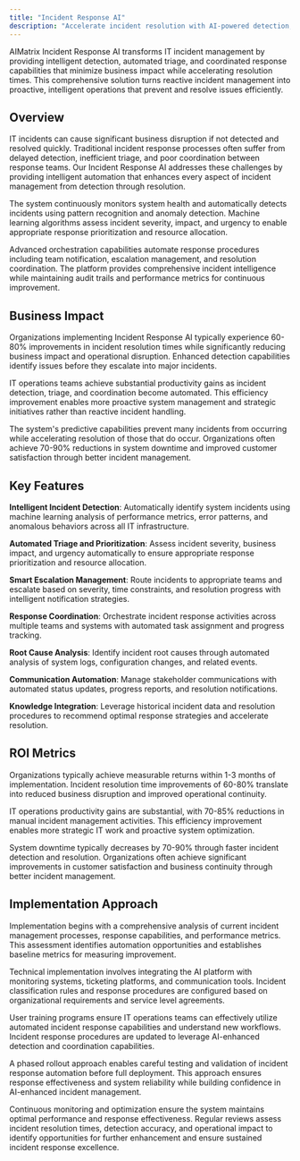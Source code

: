 ```yaml
---
title: "Incident Response AI"
description: "Accelerate incident resolution with AI-powered detection, automated triage, and intelligent response coordination for minimal business impact."
---
```


AIMatrix Incident Response AI transforms IT incident management by providing intelligent detection, automated triage, and coordinated response capabilities that minimize business impact while accelerating resolution times. This comprehensive solution turns reactive incident management into proactive, intelligent operations that prevent and resolve issues efficiently.

## Overview

IT incidents can cause significant business disruption if not detected and resolved quickly. Traditional incident response processes often suffer from delayed detection, inefficient triage, and poor coordination between response teams. Our Incident Response AI addresses these challenges by providing intelligent automation that enhances every aspect of incident management from detection through resolution.

The system continuously monitors system health and automatically detects incidents using pattern recognition and anomaly detection. Machine learning algorithms assess incident severity, impact, and urgency to enable appropriate response prioritization and resource allocation.

Advanced orchestration capabilities automate response procedures including team notification, escalation management, and resolution coordination. The platform provides comprehensive incident intelligence while maintaining audit trails and performance metrics for continuous improvement.

## Business Impact

Organizations implementing Incident Response AI typically experience 60-80% improvements in incident resolution times while significantly reducing business impact and operational disruption. Enhanced detection capabilities identify issues before they escalate into major incidents.

IT operations teams achieve substantial productivity gains as incident detection, triage, and coordination become automated. This efficiency improvement enables more proactive system management and strategic initiatives rather than reactive incident handling.

The system's predictive capabilities prevent many incidents from occurring while accelerating resolution of those that do occur. Organizations often achieve 70-90% reductions in system downtime and improved customer satisfaction through better incident management.

## Key Features

**Intelligent Incident Detection**: Automatically identify system incidents using machine learning analysis of performance metrics, error patterns, and anomalous behaviors across all IT infrastructure.

**Automated Triage and Prioritization**: Assess incident severity, business impact, and urgency automatically to ensure appropriate response prioritization and resource allocation.

**Smart Escalation Management**: Route incidents to appropriate teams and escalate based on severity, time constraints, and resolution progress with intelligent notification strategies.

**Response Coordination**: Orchestrate incident response activities across multiple teams and systems with automated task assignment and progress tracking.

**Root Cause Analysis**: Identify incident root causes through automated analysis of system logs, configuration changes, and related events.

**Communication Automation**: Manage stakeholder communications with automated status updates, progress reports, and resolution notifications.

**Knowledge Integration**: Leverage historical incident data and resolution procedures to recommend optimal response strategies and accelerate resolution.

## ROI Metrics

Organizations typically achieve measurable returns within 1-3 months of implementation. Incident resolution time improvements of 60-80% translate into reduced business disruption and improved operational continuity.

IT operations productivity gains are substantial, with 70-85% reductions in manual incident management activities. This efficiency improvement enables more strategic IT work and proactive system optimization.

System downtime typically decreases by 70-90% through faster incident detection and resolution. Organizations often achieve significant improvements in customer satisfaction and business continuity through better incident management.

## Implementation Approach

Implementation begins with a comprehensive analysis of current incident management processes, response capabilities, and performance metrics. This assessment identifies automation opportunities and establishes baseline metrics for measuring improvement.

Technical implementation involves integrating the AI platform with monitoring systems, ticketing platforms, and communication tools. Incident classification rules and response procedures are configured based on organizational requirements and service level agreements.

User training programs ensure IT operations teams can effectively utilize automated incident response capabilities and understand new workflows. Incident response procedures are updated to leverage AI-enhanced detection and coordination capabilities.

A phased rollout approach enables careful testing and validation of incident response automation before full deployment. This approach ensures response effectiveness and system reliability while building confidence in AI-enhanced incident management.

Continuous monitoring and optimization ensure the system maintains optimal performance and response effectiveness. Regular reviews assess incident resolution times, detection accuracy, and operational impact to identify opportunities for further enhancement and ensure sustained incident response excellence.